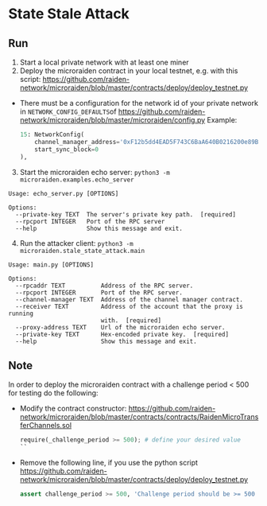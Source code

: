 # State Stale Attack

## Run

1. Start a local private network with at least one miner
2. Deploy the microraiden contract in your local testnet, e.g. with this script: https://github.com/raiden-network/microraiden/blob/master/contracts/deploy/deploy_testnet.py
  * There must be a configuration for the network id of your private network in `NETWORK_CONFIG_DEFAULTS`of https://github.com/raiden-network/microraiden/blob/master/microraiden/config.py
    Example:
    ```python
    15: NetworkConfig(
        channel_manager_address='0xF12b5dd4EAD5F743C6BaA640B0216200e89B60Da',
        start_sync_block=0
    ),
    ```
3. Start the microraiden echo server: `python3 -m microraiden.examples.echo_server`
  ```shell
  Usage: echo_server.py [OPTIONS]

  Options:
    --private-key TEXT  The server's private key path.  [required]
    --rpcport INTEGER   Port of the RPC server
    --help              Show this message and exit.
  ```
4. Run the attacker client: `python3 -m microraiden.stale_state_attack.main`
  ```shell
  Usage: main.py [OPTIONS]

  Options:
    --rpcaddr TEXT          Address of the RPC server.
    --rpcport INTEGER       Port of the RPC server.
    --channel-manager TEXT  Address of the channel manager contract.
    --receiver TEXT         Address of the account that the proxy is running
                            with.  [required]
    --proxy-address TEXT    Url of the microraiden echo server.
    --private-key TEXT      Hex-encoded private key.  [required]
    --help                  Show this message and exit.
  ```

## Note

In order to deploy the microraiden contract with a challenge period < 500 for testing do the following:

* Modify the contract constructor: https://github.com/raiden-network/microraiden/blob/master/contracts/contracts/RaidenMicroTransferChannels.sol
  ```python
  require(_challenge_period >= 500); # define your desired value
  ``
  
* Remove the following line, if you use the python script https://github.com/raiden-network/microraiden/blob/master/contracts/deploy/deploy_testnet.py
  ```python
  assert challenge_period >= 500, 'Challenge period should be >= 500 blocks'
  ```
